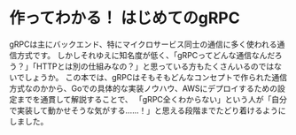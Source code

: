# 作ってわかる！ はじめてのgRPC 

gRPCは主にバックエンド、特にマイクロサービス同士の通信に多く使われる通信方式です。
しかしそれゆえに知名度が低く、「gRPCってどんな通信なんだろう？」「HTTPとは別の仕組みなの？」と思っている方もたくさんいるのではないでしょうか。
この本では、gRPCはそもそもどんなコンセプトで作られた通信方式なのかから、Goでの具体的な実装ノウハウ、AWSにデプロイするための設定までを通貫して解説することで、
「gRPC全くわからない」という人が「自分で実装して動かせそうな気がする......！」と思える段階までたどり着けるようにしました。


